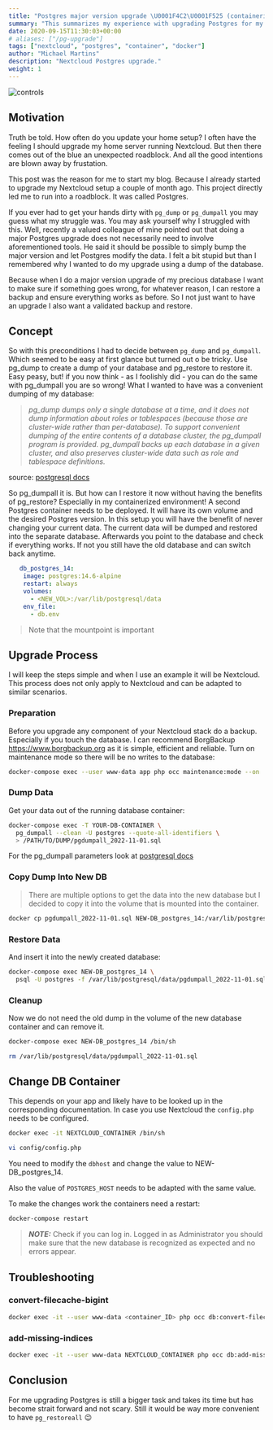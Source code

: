 ```yaml
---
title: "Postgres major version upgrade \U0001F4C2\U0001F525 (containerized with Docker)"
summary: "This summarizes my experience with upgrading Postgres for my containerized Nextcloud instance."
date: 2020-09-15T11:30:03+00:00
# aliases: ["/pg-upgrade"]
tags: ["nextcloud", "postgres", "container", "docker"]
author: "Michael Martins"
description: "Nextcloud Postgres upgrade."
weight: 1
---
```


![controls](train-controls.jpg)

## Motivation
Truth be told. How often do you update your home setup? I often have the feeling I should upgrade my home server running Nextcloud. But then there comes out of the blue an
unexpected roadblock. And all the good intentions are blown away by frustation.

This post was the reason for me to start my blog. Because I already started to upgrade my Nextcloud setup a couple of month ago. This project directly led me to run into a roadblock. It was called Postgres.

If you ever had to get your hands dirty with `pg_dump` or `pg_dumpall` you may guess what my struggle was. You may ask yourself why I struggled with this. Well, recently a valued colleague of mine pointed out that doing a major Postgres upgrade does not necessarily need to involve aforementioned tools. He said it should be possible to simply bump the major version and let Postgres modify the data. I felt a bit stupid but than I remembered why I wanted to do my upgrade using a dump of the database.

Because when I do a major version upgrade of my precious database I want to make sure if something goes wrong, for whatever reason, I can restore a backup and ensure everything works as before. So I not just want to have an upgrade I also want a validated backup and restore.

## Concept
So with this preconditions I had to decide between `pg_dump` and `pg_dumpall`. Which seemed to be easy at first glance but turned out o be tricky.
Use pg_dump to create a dump of your database and pg_restore to restore it. Easy peasy, but! if you now think - as I foolishly did - you can do the same with pg_dumpall you are so wrong!
What I wanted to have was a convenient dumping of my database:
>_pg_dump dumps only a single database at a time, and it does not dump information about roles or tablespaces (because those are cluster-wide rather than per-database). To support convenient dumping of the entire contents of a database cluster, the pg_dumpall program is provided. pg_dumpall backs up each database in a given cluster, and also preserves cluster-wide data such as role and tablespace definitions._

source: [postgresql docs](https://www.postgresql.org/docs/current/backup-dump.html#BACKUP-DUMP-ALL)

So pg_dumpall it is. But how can I restore it now without having the benefits of pg_restore? Especially in my containerized environment!
A second Postgres container needs to be deployed. It will have its own volume and the desired Postgres version. In this setup you will have the benefit of never changing your current data. The current data will be dumped and restored into the separate database. Afterwards you point to the database and check if everything works. If not you still have the old database and can switch back anytime.

```yaml
   db_postgres_14:
    image: postgres:14.6-alpine
    restart: always
    volumes:
      - <NEW_VOL>:/var/lib/postgresql/data
    env_file:
      - db.env
```
>Note that the mountpoint is important

## Upgrade Process
I will keep the steps simple and when I use an example it will be Nextcloud.
This process does not only apply to Nextcloud and can be adapted to similar scenarios.

### Preparation
Before you upgrade any component of your Nextcloud stack do a backup. Especially if you touch the database. I can recommend BorgBackup https://www.borgbackup.org as it is simple, efficient and reliable.
Turn on maintenance mode so there will be no writes to the database:

```sh
docker-compose exec --user www-data app php occ maintenance:mode --on
```

### Dump Data
Get your data out of the running database container:

```sh
docker-compose exec -T YOUR-DB-CONTAINER \
  pg_dumpall --clean -U postgres --quote-all-identifiers \
  > /PATH/TO/DUMP/pgdumpall_2022-11-01.sql
```
For the pg_dumpall parameters look at [postgresql docs](https://www.postgresql.org/docs/current/backup-dump.html#BACKUP-DUMP-ALL)

### Copy Dump Into New DB
>There are multiple options to get the data into the new database but I decided
to copy it into the volume that is mounted into the container.

```sh
docker cp pgdumpall_2022-11-01.sql NEW-DB_postgres_14:/var/lib/postgresql/data
```

### Restore Data
And insert it into the newly created database:
```sh
docker-compose exec NEW-DB_postgres_14 \
  psql -U postgres -f /var/lib/postgresql/data/pgdumpall_2022-11-01.sql
```

### Cleanup
Now we do not need the old dump in the volume of the new database container and
can remove it.
```sh
docker-compose exec NEW-DB_postgres_14 /bin/sh

rm /var/lib/postgresql/data/pgdumpall_2022-11-01.sql
```
## Change DB Container
This depends on your app and likely have to be looked up in the corresponding
documentation. In case you use Nextcloud the `config.php` needs to be configured.
```sh
docker exec -it NEXTCLOUD_CONTAINER /bin/sh

vi config/config.php
```
You need to modify the `dbhost` and change the value to NEW-DB_postgres_14.

Also the value of `POSTGRES_HOST` needs to be adapted with the same value.

To make the changes work the containers need a restart:

```sh
docker-compose restart
```

> **_NOTE:_**  Check if you can log in. Logged in as Administrator you should
> make sure that the new database is recognized as expected and no errors appear.

## Troubleshooting
### convert-filecache-bigint
```sh
docker exec -it --user www-data <container_ID> php occ db:convert-filecache-bigint
```

### add-missing-indices

```sh
docker exec -it --user www-data NEXTCLOUD_CONTAINER php occ db:add-missing-indices
```

## Conclusion
For me upgrading Postgres is still a bigger task and takes its time but has
become strait forward and not scary. Still it would be way more convenient to have
`pg_restoreall` :wink:
